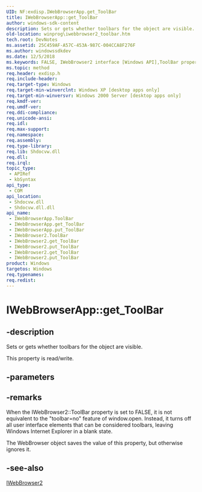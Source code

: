 ```yaml
---
UID: NF:exdisp.IWebBrowserApp.get_ToolBar
title: IWebBrowserApp::get_ToolBar
author: windows-sdk-content
description: Sets or gets whether toolbars for the object are visible.
old-location: winprog\iwebbrowser2_toolbar.htm
tech.root: DevNotes
ms.assetid: 25C459AF-A57C-453A-987C-004CCA8F276F
ms.author: windowssdkdev
ms.date: 12/5/2018
ms.keywords: FALSE, IWebBrowser2 interface [Windows API],ToolBar property, IWebBrowser2.ToolBar, IWebBrowser2.get_ToolBar, IWebBrowser2.put_ToolBar, IWebBrowser2::get_ToolBar, IWebBrowser2::put_ToolBar, IWebBrowserApp interface [Windows API],ToolBar property, IWebBrowserApp.ToolBar, IWebBrowserApp.get_ToolBar, IWebBrowserApp::ToolBar, IWebBrowserApp::get_ToolBar, IWebBrowserApp::put_ToolBar, TRUE, ToolBar property [Windows API], ToolBar property [Windows API],IWebBrowser2 interface, ToolBar property [Windows API],IWebBrowserApp interface, exdisp/IWebBrowser2::ToolBar, exdisp/IWebBrowser2::get_ToolBar, exdisp/IWebBrowser2::put_ToolBar, exdisp/IWebBrowserApp::ToolBar, exdisp/IWebBrowserApp::get_ToolBar, exdisp/IWebBrowserApp::put_ToolBar, get_ToolBar, winprog.iwebbrowser2_toolbar
ms.topic: method
req.header: exdisp.h
req.include-header: 
req.target-type: Windows
req.target-min-winverclnt: Windows XP [desktop apps only]
req.target-min-winversvr: Windows 2000 Server [desktop apps only]
req.kmdf-ver: 
req.umdf-ver: 
req.ddi-compliance: 
req.unicode-ansi: 
req.idl: 
req.max-support: 
req.namespace: 
req.assembly: 
req.type-library: 
req.lib: Shdocvw.dll
req.dll: 
req.irql: 
topic_type:
 - APIRef
 - kbSyntax
api_type:
 - COM
api_location:
 - Shdocvw.dll
 - Shdocvw.dll.dll
api_name:
 - IWebBrowserApp.ToolBar
 - IWebBrowserApp.get_ToolBar
 - IWebBrowserApp.put_ToolBar
 - IWebBrowser2.ToolBar
 - IWebBrowser2.get_ToolBar
 - IWebBrowser2.put_ToolBar
 - IWebBrowser2.get_ToolBar
 - IWebBrowser2.put_ToolBar
product: Windows
targetos: Windows
req.typenames: 
req.redist: 
---
```


# IWebBrowserApp::get_ToolBar


## -description


Sets or gets whether toolbars for the object are visible.

This property is read/write.


## -parameters


## -remarks



When the IWebBrowser2::ToolBar property is set to FALSE, it is not equivalent to the "toolbar=no" feature of window.open. Instead, it turns off all user interface elements that can be considered toolbars, leaving Windows Internet Explorer in a blank state. 

The WebBrowser object saves the value of this property, but otherwise ignores it. 




## -see-also




<a href="https://msdn.microsoft.com/AFED694C-8D7B-4539-9A1A-B2DA546F3A07">IWebBrowser2</a>
 

 

